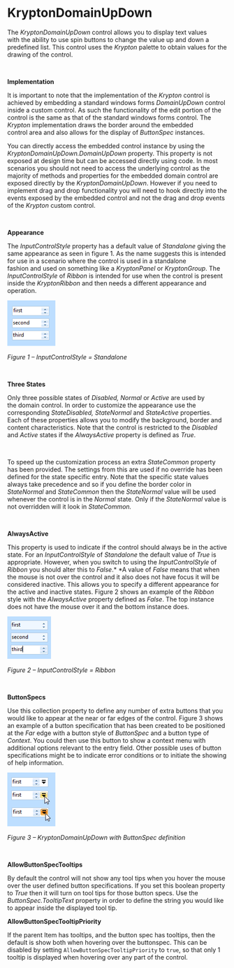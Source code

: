# KryptonDomainUpDown

The *KryptonDomainUpDown* control allows you to display text values with the
ability to use spin buttons to change the value up and down a predefined list.
This control uses the *Krypton* palette to obtain values for the drawing of the
control.

 

**Implementation**  

It is important to note that the implementation of the *Krypton* control is
achieved by embedding a standard windows forms *DomainUpDown* control inside a
custom control. As such the functionality of the edit portion of the control is
the same as that of the standard windows forms control. The *Krypton*
implementation draws the border around the embedded control area and also allows
for the display of *ButtonSpec* instances.

You can directly access the embedded control instance by using the
*KryptonDomainUpDown.DomainUpDown* property. This property is not exposed at
design time but can be accessed directly using code. In most scenarios you
should not need to access the underlying control as the majority of methods and
properties for the embedded domain control are exposed directly by the
*KryptonDomainUpDown*. However if you need to implement drag and drop
functionality you will need to hook directly into the events exposed by the
embedded control and not the drag and drop events of the *Krypton* custom
control.

 

**Appearance** 

The *InputControlStyle* property has a default value of *Standalone* giving the
same appearance as seen in figure 1. As the name suggests this is intended for
use in a scenario where the control is used in a standalone fashion and used
on something like a *KryptonPanel* or *KryptonGroup*. The *InputControlStyle* of
*Ribbon* is intended for use when the control is present inside the
*KryptonRibbon* and then needs a different appearance and operation.

![*Figure 1 – InputControlStyle = Standalone*](Images/KryptonDomainUpDown1.png)

*Figure 1 – InputControlStyle = Standalone*

 

**Three States**

Only three possible states of *Disabled, Normal* or *Active* are used by
the domain control. In order to customize the appearance use the corresponding
*StateDisabled, StateNormal* and *StateActive* properties. Each of these
properties allows you to modify the background, border and content
characteristics. Note that the control is restricted to the *Disabled* and
*Active* states if the *AlwaysActive* property is defined as *True*.

 

To speed up the customization process an extra *StateCommon* property has been
provided. The settings from this are used if no override has been defined for
the state specific entry. Note that the specific state values always take
precedence and so if you define the border color in *StateNormal* and
*StateCommon* then the *StateNormal* value will be used whenever the control is
in the *Normal* state. Only if the *StateNormal* value is not overridden will it
look in *StateCommon.*

 

**AlwaysActive**

This property is used to indicate if the control should always be in the active
state. For an *InputControlStyle* of *Standalone* the default value of *True* is
appropriate. However, when you switch to using the *InputControlStyle* of
*Ribbon* you should alter this to *False*.* *A value of *False* means that when
the mouse is not over the control and it also does not have focus it will be
considered inactive. This allows you to specify a different appearance for the
active and inactive states. Figure 2 shows an example of the *Ribbon* style with
the *AlwaysActive* property defined as *False*. The top instance does not have
the mouse over it and the bottom instance does.

![*Figure 2 – InputControlStyle = Ribbon*](Images/KryptonDomainUpDown2.png)

*Figure 2 – InputControlStyle = Ribbon*

 

**ButtonSpecs**

Use this collection property to define any number of extra buttons that you
would like to appear at the near or far edges of the control. Figure 3 shows an
example of a button specification that has been created to be positioned at
the *Far* edge with a button style of *ButtonSpec* and a button type of
*Context*. You could then use this button to show a context menu with additional
options relevant to the entry field. Other possible uses of button
specifications might be to indicate error conditions or to initiate the showing
of help information.

![*Figure 3 – KryptonDomainUpDown with ButtonSpec definition*](Images/KryptonDomainUpDown3.png)

*Figure 3 – KryptonDomainUpDown with ButtonSpec definition*

 

**AllowButtonSpecTooltips**  

By default the control will not show any tool tips when you hover the mouse over
the user defined button specifications. If you set this boolean property to
*True* then it will turn on tool tips for those button specs. Use the
*ButtonSpec.TooltipText* property in order to define the string you would like
to appear inside the displayed tool tip.

**AllowButtonSpecTooltipPriority**

If the parent Item has tooltips, and the button spec has tooltips, then
the default is show both when hovering over the buttonspec. This can be disabled 
by setting `AllowButtonSpecTooltipPriority` to `true`, so that only 1 tooltip is
displayed when hovering over any part of the control.